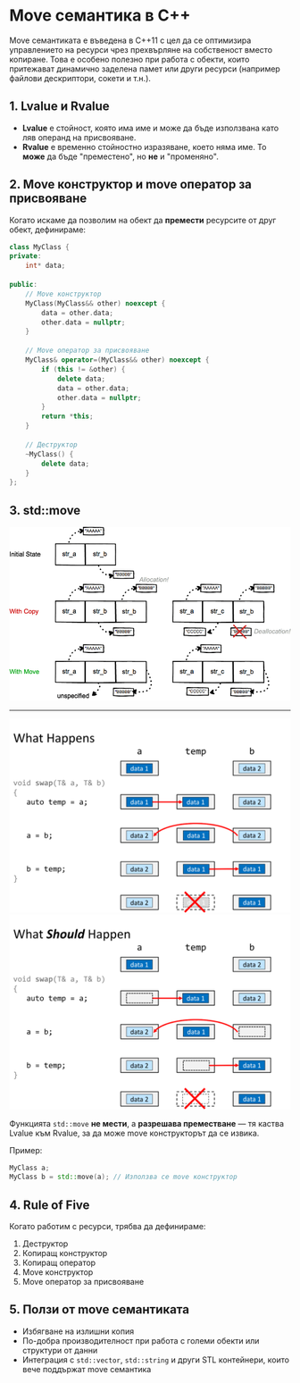 # Move семантика в C++

Move семантиката е въведена в C++11 с цел да се оптимизира управлението на ресурси чрез прехвърляне на собственост вместо копиране. Това е особено полезно при работа с обекти, които притежават динамично заделена памет или други ресурси (например файлови дескриптори, сокети и т.н.).

## 1. Lvalue и Rvalue

- **Lvalue** е стойност, която има име и може да бъде използвана като ляв операнд на присвояване.
- **Rvalue** е временно стойностно изразяване, което няма име. То **може** да бъде "преместено", но **не** и "променяно".

## 2. Move конструктор и move оператор за присвояване

Когато искаме да позволим на обект да **премести** ресурсите от друг обект, дефинираме:

```cpp
class MyClass {
private:
    int* data;

public:
    // Move конструктор
    MyClass(MyClass&& other) noexcept {
        data = other.data;
        other.data = nullptr;
    }

    // Move оператор за присвояване
    MyClass& operator=(MyClass&& other) noexcept {
        if (this != &other) {
            delete data;
            data = other.data;
            other.data = nullptr;
        }
        return *this;
    }

    // Деструктор
    ~MyClass() {
        delete data;
    }
};
```

## 3. std::move

![Graphic1![alt text](image.png)](Graphic.png)

---

![Graphic2.1](Graphic2.1.png)
![Graphic2.2](Graphic2.2.png)

Функцията `std::move` **не мести**, а **разрешава преместване** — тя каства Lvalue към Rvalue, за да може move конструкторът да се извика.

Пример:

```cpp
MyClass a;
MyClass b = std::move(a); // Използва се move конструктор
```

## 4. Rule of Five

Когато работим с ресурси, трябва да дефинираме:

1. Деструктор
2. Копиращ конструктор
3. Копиращ оператор
4. Move конструктор
5. Move оператор за присвояване

## 5. Ползи от move семантиката

- Избягване на излишни копия
- По-добра производителност при работа с големи обекти или структури от данни
- Интеграция с `std::vector`, `std::string` и други STL контейнери, които вече поддържат move семантика
